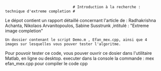                                    # Introduction à la recherche : technique d'extreme completion #
                                   
 Le dépot contient 
    un rapport détaillé concernant l'article de :
    Radhakrishna Achanta, Nikolaos Arvanitopoulos, Sabine Susstrunk  ,intitulé : "Extreme image completion"
 
    Un dossier contenant le script Demo.m , Efan_mex.cpp, ainsi que 4 images sur lesquelles vous pouver tester l'algoritme.
    
 Pour pouvoir tester ce code, vous pouver ouvrir ce dosier dans l'utilitaire Matlab, en ligne ou desktop.
 executer dans la console la commande : mex efan_mex.cpp pour compiler le code cpp
